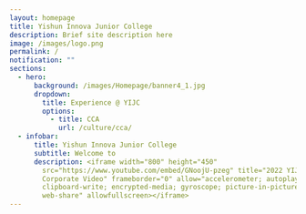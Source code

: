 ```yaml
---
layout: homepage
title: Yishun Innova Junior College
description: Brief site description here
image: /images/logo.png
permalink: /
notification: ""
sections:
  - hero:
      background: /images/Homepage/banner4_1.jpg
      dropdown:
        title: Experience @ YIJC
        options:
          - title: CCA
            url: /culture/cca/
  - infobar:
      title: Yishun Innova Junior College
      subtitle: Welcome to
      description: <iframe width="800" height="450"
        src="https://www.youtube.com/embed/GNoojU-pzeg" title="2022 YIJC
        Corporate Video" frameborder="0" allow="accelerometer; autoplay;
        clipboard-write; encrypted-media; gyroscope; picture-in-picture;
        web-share" allowfullscreen></iframe>
---
```

